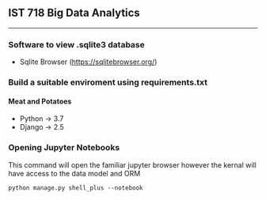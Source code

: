 ## IST 718 Big Data Analytics
<hr>

### Software to view .sqlite3 database
- Sqlite Browser (https://sqlitebrowser.org/)

### Build a suitable enviroment using requirements.txt
#### Meat and Potatoes
- Python -> 3.7
- Django -> 2.5


### Opening Jupyter Notebooks
This command will open the familiar jupyter browser however the kernal will have access to the data model and ORM
```
python manage.py shell_plus --notebook
```
